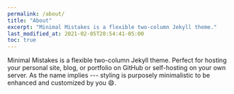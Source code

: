 ```yaml
---
permalink: /about/
title: "About"
excerpt: "Minimal Mistakes is a flexible two-column Jekyll theme."
last_modified_at: 2021-02-05T20:54:41-05:00
toc: true
---
```


Minimal Mistakes is a flexible two-column Jekyll theme. Perfect for hosting your personal site, blog, or portfolio on GitHub or self-hosting on your own server. As the name implies --- styling is purposely minimalistic to be enhanced and customized by you :smile:.


